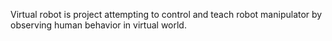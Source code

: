 Virtual robot is project attempting to control and teach robot manipulator by observing human behavior in virtual world. 